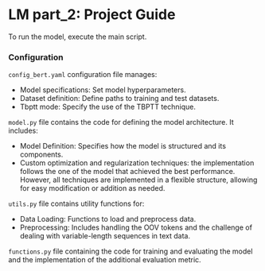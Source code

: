 # LM part_2: Project Guide

To run the model, execute the main script.

### Configuration
`config_bert.yaml` configuration file manages:
- Model specifications: Set model hyperparameters.
- Dataset definition: Define paths to training and test datasets.
- Tbptt mode: Specify the use of the TBPTT technique.

`model.py` file contains the code for defining the model architecture. It includes:
- Model Definition: Specifies how the model is structured and its components.
- Custom optimization and regularization techniques: the implementation follows the one of the model that achieved the best performance. However, all techniques are implemented in a flexible structure, allowing for easy modification or addition as needed.

`utils.py` file contains utility functions for:
- Data Loading: Functions to load and preprocess data.
- Preprocessing: Includes handling the OOV tokens and  the challenge of dealing with variable-length sequences in text data.

`functions.py` file containing the code for training and evaluating the model and the implementation of the additional evaluation metric.